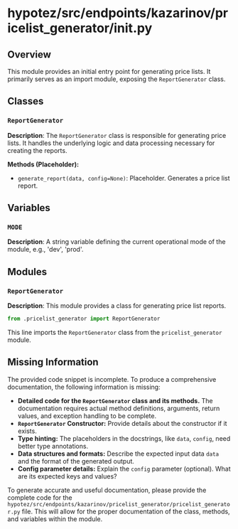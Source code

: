 # hypotez/src/endpoints/kazarinov/pricelist_generator/__init__.py

## Overview

This module provides an initial entry point for generating price lists. It primarily serves as an import module, exposing the `ReportGenerator` class.


## Classes

### `ReportGenerator`

**Description**:  The `ReportGenerator` class is responsible for generating price lists.  It handles the underlying logic and data processing necessary for creating the reports.

**Methods (Placeholder):**

- `generate_report(data, config=None)`:  Placeholder. Generates a price list report.


## Variables

### `MODE`

**Description**:  A string variable defining the current operational mode of the module, e.g., 'dev', 'prod'.


## Modules

### `ReportGenerator`

**Description**:  This module provides a class for generating price list reports.


```python
from .pricelist_generator import ReportGenerator
```

This line imports the `ReportGenerator` class from the `pricelist_generator` module.


## Missing Information

The provided code snippet is incomplete.  To produce a comprehensive documentation, the following information is missing:

- **Detailed code for the `ReportGenerator` class and its methods.** The documentation requires actual method definitions, arguments, return values, and exception handling to be complete.
- **`ReportGenerator` Constructor:**  Provide details about the constructor if it exists.
- **Type hinting:** The placeholders in the docstrings, like `data`, `config`, need better type annotations.
- **Data structures and formats:** Describe the expected input data `data` and the format of the generated output.
- **Config parameter details:** Explain the `config` parameter (optional). What are its expected keys and values?

To generate accurate and useful documentation, please provide the complete code for the `hypotez/src/endpoints/kazarinov/pricelist_generator/pricelist_generator.py` file.  This will allow for the proper documentation of the class, methods, and variables within the module.